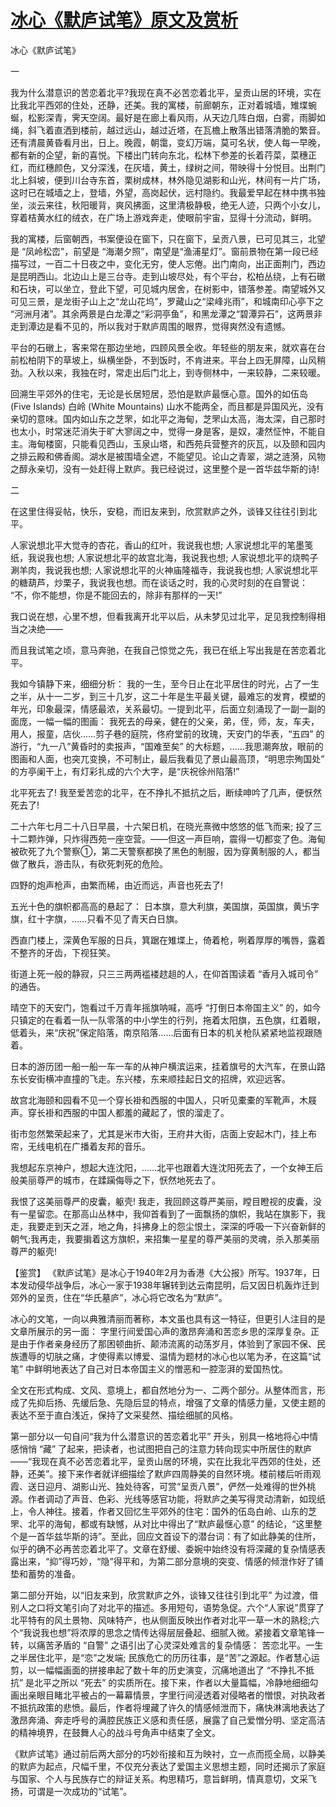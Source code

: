 # [冰心《默庐试笔》原文及赏析](https://www.vrrw.net/wx/10379.html)

冰心《默庐试笔》

一

我为什么潜意识的苦恋着北平?我现在真不必苦恋着北平，呈贡山居的环境，实在比我北平西郊的住处，还静，还美。我的寓楼，前廊朝东，正对着城墙，雉堞蜿蜒，松影深青，霁天空阔。最好是在廊上看风雨，从天边几阵白烟，白雾，雨脚如绳，斜飞着直洒到楼前，越过远山，越过近塔，在瓦檐上散落出错落清脆的繁音。还有清晨黄昏看月出，日上。晚霞，朝霭，变幻万端，莫可名状，使人每一早晚，都有新的企望，新的喜悦。下楼出门转向东北，松林下参差的长着荇菜，菜穗正红，而红穗颜色，又分深浅，在灰墙，黄土，绿树之间，带映得十分悦目。出荆门北上斜坡，便到川台寺东首，栗树成林，林外隐见湖影和山光，林间有一片广场，这时已在城墙之上，登墙，外望，高岗起伏，远村隐约。我最爱早起在林中携书独坐，淡云来往，秋阳暖背，爽风拂面，这里清极静极，绝无人迹，只两个小女儿，穿着桔黄水红的绒衣，在广场上游戏奔走，使眼前宇宙，显得十分流动，鲜明。

我的寓楼，后窗朝西，书案便设在窗下，只在窗下，呈贡八景，已可见其三，北望是 “凤岭松峦”，前望是 “海潮夕照”，南望是“渔浦星灯”。窗前景物在第一段已经描写过，一百二十日夜之中，变化无穷，使人忘倦。出门南向，出正面荆门，西边是昆明西山。北边山上是三台寺。走到山坡尽处，有个平台，松柏丛绕，上有石礅和石块，可以坐立，登此下望，可见城内居舍，在树影中，错落参差。南望城外又可见三景，是龙街子山上之“龙山花坞”，罗藏山之“梁峰兆雨”，和城南印心亭下之 “河洲月渚”。其余两景是白龙潭之“彩洞亭鱼”，和黑龙潭之“碧潭异石”，这两景非走到潭边是看不见的，所以我对于默庐周围的眼界，觉得爽然没有遗憾。

平台的石礅上，客来常在那边坐地，四顾风景全收。年轻些的朋友来，就欢喜在台前松柏阴下的草坡上，纵横坐卧，不到饭时，不肯进来。平台上四无屏障，山风稍劲。入秋以来，我独在时，常走出后门北上，到寺侧林中，一来较静，二来较暖。

回溯生平郊外的住宅，无论是长居短居，恐怕是默庐最惬心意。国外的如伍岛 (Five Islands) 白岭 (White Mountains) 山水不能两全，而且都是异国风光，没有亲切的意味。国内如山东之芝罘，如北平之海甸，芝罘山太高，海太深，自己那时也太小，时常迷茫消失于旷大寥阔之中，觉得一身是客，是奴，凄然怔忡，不能自主。海甸楼窗，只能看见西山，玉泉山塔，和西苑兵营整齐的灰瓦，以及颐和园内之排云殿和佛香阁。湖水是被围墙全遮，不能望见。论山之青翠，湖之涟漪，风物之醇永亲切，没有一处赶得上默庐。我已经说过，这里整个是一首华兹华斯的诗!

二

在这里住得妥帖，快乐，安稳，而旧友来到，欣赏默庐之外，谈锋又往往引到北平。

人家说想北平大觉寺的杏花，香山的红叶，我说我也想; 人家说想北平的笔墨笺纸，我说我也想; 人家说想北平的故宫北海，我说我也想; 人家说想北平的烧鸭子涮羊肉，我说我也想; 人家说想北平的火神庙隆福寺，我说我也想; 人家说想北平的糖葫芦，炒栗子，我说我也想。而在谈话之时，我的心灵时刻的在自警说： “不，你不能想，你是不能回去的，除非有那样的一天!”

我口说在想，心里不想，但看我离开北平以后，从未梦见过北平，足见我控制得相当之决绝——

而且我试笔之顷，意马奔驰，在我自己惊觉之先，我已在纸上写出我是在苦恋着北平。

我如今镇静下来，细细分析： 我的一生，至今日止在北平居住的时光，占了一生之半，从十一二岁，到三十几岁，这二十年是生平最关键，最难忘的发育，模塑的年光，印象最深，情感最浓，关系最切。一提到北平，后面立刻涌现了一副一副的面庞，一幅一幅的图画： 我死去的母亲，健在的父亲，弟，侄，师，友，车夫，用人，报童，店伙……剪子巷的庭院，佟府堂前的玫瑰，天安门的华表，“五四” 的游行，“九一八”黄昏时的卖报声，“国难至矣” 的大标题，……我思潮奔放，眼前的图画和人面，也突兀变换，不可制止，最后我看见了景山最高顶，“明思宗殉国处” 的方亭阑干上，有灯彩扎成的六个大字，是“庆祝徐州陷落!”

北平死去了! 我至爱苦恋的北平，在不挣扎不抵抗之后，断续呻吟了几声，便恹然死去了!

二十六年七月二十八日早晨，十六架日机，在晓光熹微中悠悠的低飞而来; 投了三十二颗炸弹，只炸得西苑一座空营。——但这一声巨响，震得一切都变了色。海甸被砍死了九个警察①，第二天警察都换了黑色的制服，因为穿黄制服的人，都当做了散兵，游击队，有砍死刺死的危险。

四野的炮声枪声，由繁而稀，由近而远，声音也死去了!

五光十色的旗帜都高高的悬起了： 日本旗，意大利旗，美国旗，英国旗，黄卐字旗，红十字旗，……只看不见了青天白日旗。

西直门楼上，深黄色军服的日兵，箕踞在雉堞上，倚着枪，咧着厚厚的嘴唇，露着不整齐的牙齿，下视狂笑。

街道上死一般的静寂，只三三两两褴褛趑趄的人，在仰首围读着 “香月入城司令” 的通告。

晴空下的天安门，饱看过千万青年摇旗呐喊，高呼 “打倒日本帝国主义” 的，如今只镇定的在看着一队一队零落的中小学生的行列，拖着太阳旗，五色旗，红着眼，低着头，来“庆祝”保定陷落，南京陷落……后面有日本的机关枪队紧紧地监视跟随着。

日本的游历团一船一船一车一车的从神户横滨运来，挂着旗号的大汽车，在景山路东长安街横冲直撞的飞走。东兴楼，东来顺挂起日文的招牌，欢迎远客。

故宫北海颐和园看不见一个穿长褂和西服的中国人，只听见橐橐的军靴声，木屐声。穿长褂和西服的中国人都羞的藏起了，恨的溜走了。

街市忽然繁荣起来了，尤其是米市大街，王府井大街，店面上安起木门，挂上布帘，无线电机在广播着友邦的音乐。

我想起东京神户，想起大连沈阳，……北平也跟着大连沈阳死去了，一个女神王后般美丽尊严的城市，在蹂躏侮辱之下，恹然地死去了。

我恨了这美丽尊严的皮囊，躯壳! 我走，我回顾这尊严美丽，瞠目瞪视的皮囊，没有一星留恋。在那高山丛林中，我仰首看到了一面飘扬的旗帜，我站在旗影下，我走，我要走到天之涯，地之角，抖拂身上的怨尘恨土，深深的呼吸一下兴奋新鲜的朝气;我再走，我要掮着这方旗帜，来招集一星星的尊严美丽的灵魂，杀入那美丽尊严的躯壳!



【鉴赏】 《默庐试笔》是冰心于1940年2月为香港《大公报》所写。1937年，日本发动侵华战争后，冰心一家于1938年辗转到达云南昆明，后又因日机轰炸迁到郊外的呈贡，住在“华氏墓庐”，冰心将它改名为“默庐”。

冰心的文笔，一向以典雅清丽而著称，本文虽也具有这一特征，但更引人注目的是文章所展示的另一面： 字里行间爱国心声的激昂奔涌和苦恋乡思的深厚复杂。正是由于作者亲身经历了那困顿曲折、颠沛流离的动荡岁月，体验到了家园不保、民族遭辱的切肤之痛，才使得素以博爱、温情为题材的冰心也以笔为矛，在这篇“试笔” 中鲜明地表达了自己对日本帝国主义的憎恶和一腔澎湃的爱国热忱。

全文在形式构成、文风、意境上，都自然地分为一、二两个部分。从整体而言，形成了先抑后扬、先缓后急、先隐后显的特点，增强了文章的情感力量，又使主题的表达不至于直白浅近，保持了文采斐然、描绘细腻的风格。

第一部分以一句自问“我为什么潜意识的苦恋着北平” 开头，别具一格地将心中情感悄悄 “藏” 了起来，把读者，也试图把自己的注意力转向现实中所居住的默庐——“我现在真不必苦恋着北平，呈贡山居的环境，实在比我北平西郊的住处，还静，还美”。接下来作者就详细描绘了默庐四周静美的自然环境。楼前楼后听雨观霞、送日迎月、湖影山光、独处待客，可赏“呈贡八景”，俨然一处难得的世外桃源。作者调动了声音、色彩、光线等感官功能，将默庐之美写得灵动清新，如现纸上，令人神往。接着，作者又回忆生平郊外的住宅：国外的伍岛白岭、山东的芝罘、北平的海甸，都或有缺憾，从对比中得出了“默庐最惬心意” 的结论，“这里整个是一首华兹华斯的诗”。至此，回应文首设下的潜台词：有了如此静美的住所，似乎的确不必再苦恋着北平了。文章在舒缓、委婉中始终没有将深藏的复杂情感表露出来，“抑”得巧妙，“隐”得平和，为第二部分意境的突变、情感的倾泄作好了铺垫和蓄势的准备。

第二部分开始，以“旧友来到，欣赏默庐之外，谈锋又往往引到北平” 为过渡，借别人之口将文笔引向了对北平的描述。多用短句，语势急促。六个“人家说”贯穿了北平特有的风土景物、风味特产，也从侧面反映出作者对北平一草一木的熟稔;六个“我说我也想”将浓厚的思念之情传达得层层叠起、细腻入微。紧接着文章笔锋一转，以痛苦矛盾的 “自警” 之语引出了心灵深处难言的复杂情感： 苦恋北平。一生之半居住北平，是“恋”之发端; 民族危亡的历历往事，是“苦”之源起。作者慧心运剪，以一幅幅画面的拼接串起了数十年的历史演变，沉痛地道出了 “不挣扎不抵抗” 是北平之所以 “死去” 的实质所在。接下来，作者以大量篇幅，冷静地细细勾画出亲眼目睹北平被占的一幕幕情景，字里行间浸透着对侵略者的憎恨，对执政者不抵抗政策的悲愤。最后，作者将埋藏了许久的情感倾泄而下，痛快淋漓地表达了激昂奔涌、奔走呼号的满腔民族正义感和责任感，展露了自己爱憎分明、坚定高洁的精神境界，在鼓舞人心的战斗号角声中结束了全文。

《默庐试笔》通过前后两大部分的巧妙衔接和互为映衬，立一点而揽全局，以静美的默庐为起点，尺幅千里，不仅充分表达了爱国主义思想主题，同时还揭示了家庭与国家、个人与民族存亡的辩证关系。构思精巧，意旨鲜明，情真意切，文采飞扬，可谓是一次成功的“试笔”。


